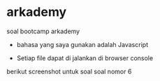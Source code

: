 # arkademy
soal bootcamp arkademy



* bahasa yang saya gunakan adalah Javascript

* Setiap file dapat di jalankan di browser console

berikut screenshot untuk soal soal nomor 6
